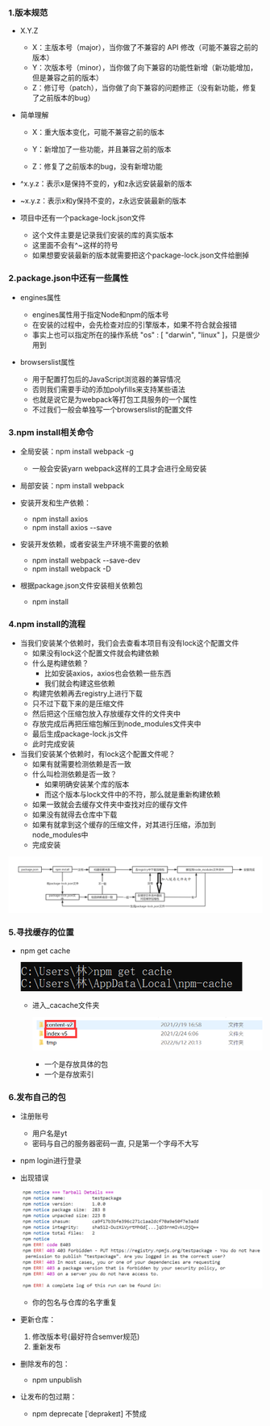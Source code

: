### 1.版本规范

- X.Y.Z

  - X：主版本号（major），当你做了不兼容的 API 修改（可能不兼容之前的版本）
  - Y：次版本号（minor），当你做了向下兼容的功能性新增（新功能增加，但是兼容之前的版本）
  - Z：修订号（patch），当你做了向下兼容的问题修正（没有新功能，修复了之前版本的bug）

- 简单理解

  - X：重大版本变化，可能不兼容之前的版本

  - Y：新增加了一些功能，并且兼容之前的版本
  - Z：修复了之前版本的bug，没有新增功能

- ^x.y.z：表示x是保持不变的，y和z永远安装最新的版本

- ~x.y.z：表示x和y保持不变的，z永远安装最新的版本

- 项目中还有一个package-lock.json文件

  - 这个文件主要是记录我们安装的库的真实版本
  - 这里面不会有^~这样的符号
  - 如果想要安装最新的版本就需要把这个package-lock.json文件给删掉

### 2.package.json中还有一些属性

- engines属性
  - engines属性用于指定Node和npm的版本号
  - 在安装的过程中，会先检查对应的引擎版本，如果不符合就会报错
  - 事实上也可以指定所在的操作系统 "os" : [ "darwin", "linux" ]，只是很少用到

- browserslist属性
  - 用于配置打包后的JavaScript浏览器的兼容情况
  - 否则我们需要手动的添加polyfills来支持某些语法
  - 也就是说它是为webpack等打包工具服务的一个属性
  - 不过我们一般会单独写一个browserslist的配置文件

### 3.npm install相关命令

- 全局安装：npm install webpack -g
  - 一般会安装yarn webpack这样的工具才会进行全局安装
- 局部安装：npm install webpack
- 安装开发和生产依赖：
  - npm install axios
  - npm install axios --save
- 安装开发依赖，或者安装生产环境不需要的依赖
  - npm install webpack --save-dev
  - npm install webpack -D

- 根据package.json文件安装相关依赖包
  - npm install

### 4.npm install的流程

- 当我们安装某个依赖时，我们会去查看本项目有没有lock这个配置文件
  - 如果没有lock这个配置文件就会构建依赖
  - 什么是构建依赖？
    - 比如安装axios，axios也会依赖一些东西
    - 我们就会构建这些依赖
  - 构建完依赖再去registry上进行下载
  - 只不过下载下来的是压缩文件
  - 然后把这个压缩包放入存放缓存文件的文件夹中
  - 存放完成后再把压缩包解压到node_modules文件夹中
  - 最后生成package-lock.js文件
  - 此时完成安装
- 当我们安装某个依赖时，有lock这个配置文件呢？
  - 如果有就需要检测依赖是否一致
  - 什么叫检测依赖是否一致？
    - 如果明确安装某个库的版本
    - 而这个版本与lock文件中的不符，那么就是重新构建依赖
  - 如果一致就会去缓存文件夹中查找对应的缓存文件
  - 如果没有就得去仓库中下载
  - 如果有就拿到这个缓存的压缩文件，对其进行压缩，添加到node_modules中
  - 完成安装

![图片1](images/image-20220614114725402.png)

### 5.寻找缓存的位置

- npm get cache

  ![image-20220614141644522](images/image-20220614141644522.png)

  - 进入_cacache文件夹

    ![image-20220614141842560](images/image-20220614141842560.png)

    - 一个是存放具体的包
    - 一个是存放索引

### 6.发布自己的包

- 注册账号
  - 用户名是yt
  - 密码与自己的服务器密码一直, 只是第一个字母不大写

- npm login进行登录

- 出现错误

  ![image-20220614144234742](images/image-20220614144234742.png)

  - 你的包名与仓库的名字重复

- 更新仓库：
  1. 修改版本号(最好符合semver规范) 
  2. 重新发布
- 删除发布的包：
  
  - npm unpublish
  
- 让发布的包过期：
  
  - npm deprecate [ˈdeprəkeɪt] 不赞成